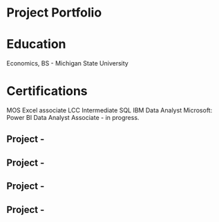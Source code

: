 # Project Portfolio

# Education
Economics, BS - Michigan State University

# Certifications 
MOS Excel associate 
LCC Intermediate SQL
IBM Data Analyst 
Microsoft: Power BI Data Analyst Associate - in progress.

## Project - 

## Project - 

## Project -

## Project - 
